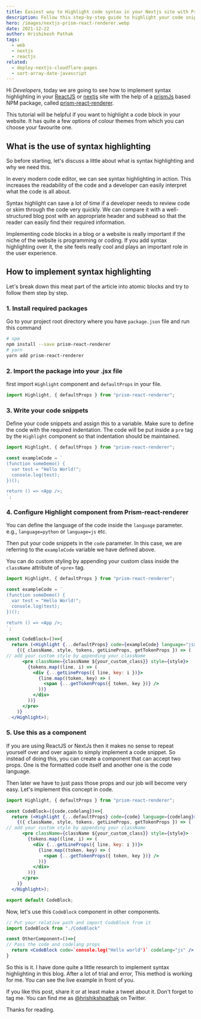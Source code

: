 ```yaml
---
title: Easiest way to Highlight code syntax in your Nextjs site with PrismJs
description: Follow this step-by-step guide to highlight your code snippets in Nextjs, react, and markdown (or MDX) blog with the prism-react renderer.
hero: /images/nextjs-prism-react-renderer.webp
date: 2021-12-22
author: Hrishikesh Pathak
tags:
  - web
  - nextjs
  - reactjs
related:
  - deploy-nextjs-cloudflare-pages
  - sort-array-date-javascript
---
```


Hi _Developers_, today we are going to see how to implement syntax highlighting in your [ReactJS](https://reactjs.org/) or [nextjs](https://nextjs.org/) site with the help of a [prismJs](https://prismjs.com/) based NPM package, called [prism-react-renderer](https://github.com/FormidableLabs/prism-react-renderer).

This tutorial will be helpful if you want to highlight a code block in your website. It has quite a few options of colour themes from which you can choose your favourite one.

## What is the use of syntax highlighting

So before starting, let's discuss a little about what is syntax highlighting and why we need this.

In every modern code editor, we can see syntax highlighting in action. This increases the readability of the code and a developer can easily interpret what the code is all about.

Syntax highlight can save a lot of time if a developer needs to review code or skim through the code very quickly. We can compare it with a well-structured blog post with an appropriate header and subhead so that the reader can easily find their required information.

Implementing code blocks in a blog or a website is really important if the niche of the website is programming or coding. If you add syntax highlighting over it, the site feels really cool and plays an important role in the user experience.

## How to implement syntax highlighting

Let's break down this meat part of the article into atomic blocks and try to follow them step by step.

### 1. Install required packages

Go to your project root directory where you have `package.json` file and run this command

```bash
# npm
npm install --save prism-react-renderer
# yarn
yarn add prism-react-renderer
```

### 2. Import the package into your .jsx file

first import `Highlight` component and `defaultProps` in your file.

```jsx
import Highlight, { defaultProps } from "prism-react-renderer";
```

### 3. Write your code snippets

Define your code snippets and assign this to a variable. Make sure to define the code with the required indentation. The code will be put inside a `pre` tag by the `Highlight` component so that indentation should be maintained.

```jsx
import Highlight, { defaultProps } from "prism-react-renderer";

const exampleCode = `
(function someDemo() {
  var test = "Hello World!";
  console.log(test);
})();

return () => <App />;
`;
```

### 4. Configure Highlight component from Prism-react-renderer

You can define the language of the code inside the `language` parameter. e.g., `language=python` or `language=js` etc.

Then put your code snippets in the `code` parameter. In this case, we are referring to the `exampleCode` variable we have defined above.

You can do custom styling by appending your custom class inside the `className` attribute of `<pre>` tag.

```jsx
import Highlight, { defaultProps } from "prism-react-renderer";

const exampleCode = `
(function someDemo() {
  var test = "Hello World!";
  console.log(test);
})();

return () => <App />;
`;

const CodeBlock=()=>{
  return (<Highlight {...defaultProps} code={exampleCode} language="jsx">
    {({ className, style, tokens, getLineProps, getTokenProps }) => (
// add your custom style by appending your className
      <pre className={className ${your_custom_class}} style={style}>
        {tokens.map((line, i) => (
          <div {...getLineProps({ line, key: i })}>
            {line.map((token, key) => (
              <span {...getTokenProps({ token, key })} />
            ))}
          </div>
        ))}
      </pre>
    )}
  </Highlight>);
```

### 5. Use this as a component

If you are using ReactJS or NextJs then it makes no sense to repeat yourself over and over again to simply implement a code snippet. So instead of doing this, you can create a component that can accept two props. One is the formatted code itself and another one is the code language.

Then later we have to just pass those props and our job will become very easy. Let's implement this concept in code.

```jsx
import Highlight, { defaultProps } from "prism-react-renderer";

const CodeBlock=({code,codelang})=>{
  return (<Highlight {...defaultProps} code={code} language={codelang}>
    {({ className, style, tokens, getLineProps, getTokenProps }) => (
// add your custom style by appending your className
      <pre className={className ${your_custom_class}} style={style}>
        {tokens.map((line, i) => (
          <div {...getLineProps({ line, key: i })}>
            {line.map((token, key) => (
              <span {...getTokenProps({ token, key })} />
            ))}
          </div>
        ))}
      </pre>
    )}
  </Highlight>);

export default CodeBlock;
```

Now, let's use this `CodeBlock` component in other components.

```jsx
// Put your relative path and import CodeBlock from it
import CodeBlock from "./CodeBlock"

const OtherComponent=()=>{
// Pass the code and codelang props
  return <CodeBlock code=`console.log("Hello world")` codelang="js" />
}
```

So this is it. I have done quite a little research to implement syntax highlighting in this blog. After a lot of trial and error, This method is working for me. You can see the live example in front of you.

If you like this post, share it or at least make a tweet about it. Don't forget to tag me. You can find me as [@hrishikshpathak](https://twitter.com/hrishikshpathak) on Twitter.

Thanks for reading.

